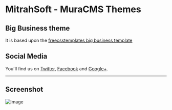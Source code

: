# **MitrahSoft - MuraCMS Themes**

## **Big Business theme**

It is based upon the [freecsstemplates big business template](http://www.freecsstemplates.org/previews/bigbusiness2/)

## **Social Media**

You'll find us on [Twitter](https://twitter.com/#!/MitrahSoft), [Facebook](http://www.facebook.com/MitrahSoft) and [Google+](https://plus.google.com/106527713304113857789).


***

## **Screenshot**

![image](https://raw.github.com/MitrahSoft/MuraThemes/master/bigBusiness/BigBusiness_MuraCMS_Theme.jpg)
